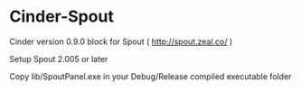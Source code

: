 Cinder-Spout
============

Cinder version 0.9.0 block for Spout ( http://spout.zeal.co/ )

Setup Spout 2.005 or later

Copy lib/SpoutPanel.exe in your Debug/Release compiled executable folder